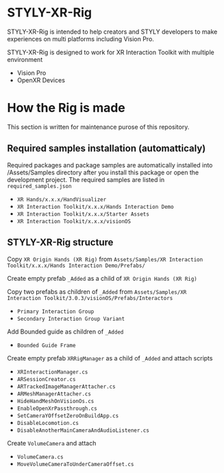 # STYLY-XR-Rig

STYLY-XR-Rig is intended to help creators and STYLY developers to make experiences on multi platforms including Vision Pro.   

STYLY-XR-Rig is designed to work for XR Interaction Toolkit with multiple environment
- Vision Pro
- OpenXR Devices

# How the Rig is made
This section is written for maintenance purose of this repository.

## Required samples installation (automatticaly)
Required packages and package samples are automatically installed into /Assets/Samples directory after you install this package or open the development project.
The required samples are listed in `required_samples.json`

- `XR Hands/x.x.x/HandVisualizer`
- `XR Interaction Toolkit/x.x.x/Hands Interaction Demo`
- `XR Interaction Toolkit/x.x.x/Starter Assets`
- `XR Interaction Toolkit/x.x.x/visionOS`

## STYLY-XR-Rig structure
Copy `XR Origin Hands (XR Rig)` from `Assets/Samples/XR Interaction Toolkit/x.x.x/Hands Interaction Demo/Prefabs/`

Create empty prefab `_Added` as a child of `XR Origin Hands (XR Rig)`  

Copy two prefabs as children of `_Added` from `Assets/Samples/XR Interaction Toolkit/3.0.3/visionOS/Prefabs/Interactors`
- `Primary Interaction Group`
- `Secondary Interaction Group Variant`

Add Bounded guide as children of `_Added`
- `Bounded Guide Frame`

Create empty prefab `XRRigManager` as a child of `_Added` and attach scripts
- `XRInteractionManager.cs`
- `ARSessionCreator.cs`
- `ARTrackedImageManagerAttacher.cs`
- `ARMeshManagerAttacher.cs`
- `HideHandMeshOnVisionOs.cs`
- `EnableOpenXrPassthrough.cs`
- `SetCameraYOffsetZeroOnBuildApp.cs`
- `DisableLocomotion.cs`
- `DisableAnotherMainCameraAndAudioListener.cs`

Create `VolumeCamera` and attach
- `VolumeCamera.cs`
- `MoveVolumeCameraToUnderCameraOffset.cs`



